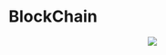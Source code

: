 # BlockChain

<div style="text-align:center">
    <img src ="https://knoldus.files.wordpress.com/2017/08/inked-14-638_li.jpg" />
  </a>
</div>

